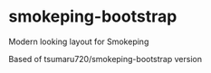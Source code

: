 # smokeping-bootstrap
Modern looking layout for Smokeping

Based of tsumaru720/smokeping-bootstrap version
